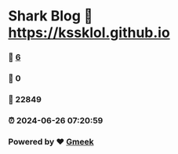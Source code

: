 # Shark Blog :link: https://kssklol.github.io 
### :page_facing_up: [6](https://kssklol.github.io/tag.html) 
### :speech_balloon: 0 
### :hibiscus: 22849 
### :alarm_clock: 2024-06-26 07:20:59 
### Powered by :heart: [Gmeek](https://github.com/Meekdai/Gmeek)
